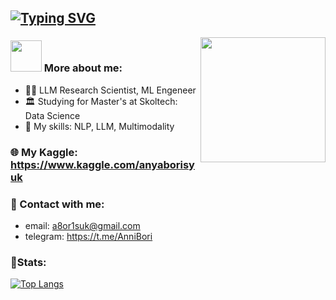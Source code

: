 ## [![Typing SVG](https://readme-typing-svg.herokuapp.com?font=Raleway&pause=1000&color=bd86f0&width=435&lines=Anna+Borisiuk)](https://git.io/typing-svg)
<img align='right' src="https://i.pinimg.com/originals/25/da/81/25da81c5a0d93b369bc84f2f833a9708.gif" width="200">

### <img src="https://media.giphy.com/media/VgCDAzcKvsR6OM0uWg/giphy.gif" width="50"> More about me:
- 👩‍💻 LLM Research Scientist, ML Engeneer<br>
- 🏛️ Studying for Master's at Skoltech: Data Science<br>
- 👾 My skills: NLP, LLM, Multimodality <br>

### 🌐 My Kaggle: https://www.kaggle.com/anyaborisyuk

### 💌 Contact with me:
- email: a8or1suk@gmail.com
- telegram: https://t.me/AnniBori

### 🦾Stats:
[![Top Langs](https://github-readme-stats.vercel.app/api/top-langs/?username=Anya-wUw&layout=compact&show_icons=true&theme=material-palenight)](https://github.com/Anya-wUw/github-readme-stats)
